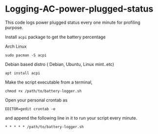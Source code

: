 # Logging-AC-power-plugged-status
This code logs power plugged status every one minute for profiling purpose.

Install ```acpi``` package to get the battery percentage 

Arch Linux

```sudo pacman -S acpi```

Debian based distro ( Debian, Ubuntu, Linux mint..etc)

```apt install acpi```


Make the script executable from a terminal,
```
chmod +x /path/to/battery-logger.sh
```

Open your personal crontab as
```
EDITOR=gedit crontab -e
```
and append the following line in it to run your script every minute.

```
* * * * * /path/to/battery-logger.sh
```
